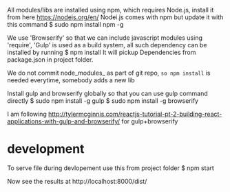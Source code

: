All modules/libs are installed using npm, which requires Node.js, install it from here https://nodejs.org/en/
Nodei.js comes with npm but update it with this command
$ sudo npm install npm -g

We use 'Browserify' so that we can include javascript modules using 'require', 'Gulp' is used as a build system, all such dependency can be installed by running
$ npm install
It will pickup Dependencies from package.json in project folder.

We do not commit node_modules_ as part of git repo, `so npm install` is needed everytime, somebody adds a new lib

Install gulp and browserify globally so that you can use gulp command directly
$ sudo npm install -g gulp
$ sudo npm install -g browserify

I am following http://tylermcginnis.com/reactjs-tutorial-pt-2-building-react-applications-with-gulp-and-browserify/ for gulp+browserify

development
===========
To serve file during devlopement use this from project folder
$ npm start

Now see the results at http://localhost:8000/dist/
